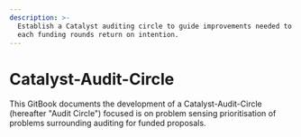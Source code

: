 ```yaml
---
description: >-
  Establish a Catalyst auditing circle to guide improvements needed to maximise
  each funding rounds return on intention.
---
```


# Catalyst-Audit-Circle

This GitBook documents the development of a Catalyst-Audit-Circle (hereafter "Audit Circle") focused is on problem sensing prioritisation of problems surrounding auditing for funded proposals.
